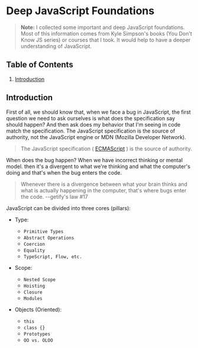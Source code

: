 # Deep JavaScript Foundations
> **Note:** I collected some important and deep JavaScript foundations. 
Most of this information comes from Kyle Simpson's books (You Don't Know JS series) or courses that I took.
It would help to have a deeper understanding of JavaScript.

## Table of Contents

1. [Introduction](##Introduction)

## Introduction

First of all, we should know that, when we face a bug in JavaScript, the first question we need to ask ourselves is what does the specification say should happen? And then ask does my behavior that I'm seeing in code match the specification. The JavaScript specification is the source of authority, not the JavaScript engine or MDN (Mozilla Developer Network).
> The JavaScript specification ( [ECMAScript](https://www.ecma-international.org/) ) is the source of authority.

When does the bug happen? When we have incorrect thinking or mental model. then it's a divergent to what we're thinking and what the computer's doing and that's when the bug enters the code.
> Whenever there is a divergence between what your brain thinks and what is actually happening in the computer, that's where bugs enter the code. --getify's law #17

JavaScript can be divided into three cores (pillars):

* Type:

    * `Primitive Types`
    * `Abstract Operations`
    * `Coercion`
    * `Equality`
    * `TypeScript, Flow, etc.`

* Scope:

    * `Nested Scope`
    * `Hoisting`
    * `Closure`
    * `Modules`

* Objects (Oriented):
    * `this`
    * `class {}`
    * `Prototypes`
    * `OO vs. OLOO`
